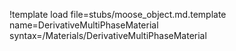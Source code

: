 !template load file=stubs/moose_object.md.template name=DerivativeMultiPhaseMaterial syntax=/Materials/DerivativeMultiPhaseMaterial